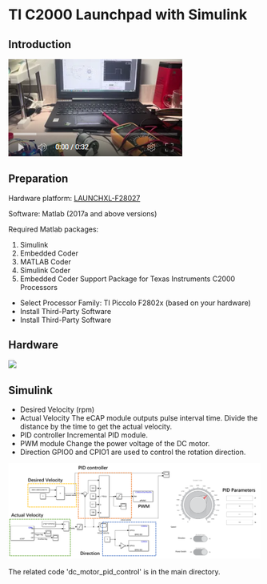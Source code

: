 # TI C2000 Launchpad with Simulink
## Introduction
[![Link to my YouTube video!](/doc/video_picture.png)](https://www.youtube.com/watch?v=X1G_Mc1O-xw)

## Preparation
Hardware platform: 
[LAUNCHXL-F28027](https://www.ti.com/tool/LAUNCHXL-F28027)

Software:
Matlab (2017a and above versions)

Required Matlab packages:
1. Simulink
2. Embedded Coder
3. MATLAB Coder
4. Simulink Coder
5. Embedded Coder Support Package for Texas Instruments C2000 Processors
- Select Processor Family: TI Piccolo F2802x (based on your hardware)
- Install Third-Party Software
- Install Third-Party Software

## Hardware

<img src="/doc/Picture1.png" width="400">

## Simulink

- Desired Velocity (rpm)
- Actual Velocity
The eCAP module outputs pulse interval time. Divide the distance by the time to get the actual velocity.
- PID controller
Incremental PID module.
- PWM module
Change the power voltage of the DC motor.
- Direction
GPIO0 and CPIO1 are used to control the rotation direction.

![Simulink](/doc/Picture2.png)

The related code 'dc_motor_pid_control' is in the main directory.
